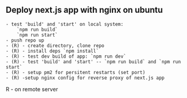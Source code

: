 ## Deploy next.js app with nginx on ubuntu

    - test 'build' and 'start' on local system:
        `npm run build`
        `npm run start`
    - push repo up
    - (R) - create directory, clone repo
    - (R) - install deps `npm install`
    - (R) - test dev build of app: `npm run dev`
    - (R) - test 'build' and 'start' -- `npm run build` and `npm run start`
    - (R) - setup pm2 for persitent restarts (set port)
    - (R) -setup nginx config for reverse proxy of next.js app


R - on remote server
